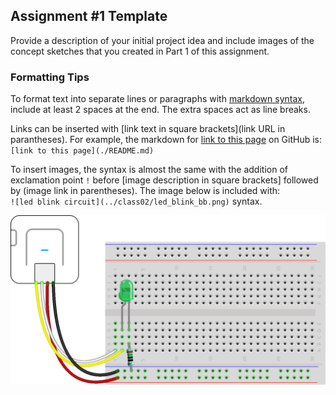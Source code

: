 ## Assignment #1 Template  

Provide a description of your initial project idea and include images of the concept sketches that you created in Part 1 of this assignment.  
  
### Formatting Tips  
   
To format text into separate lines or paragraphs with [markdown syntax](https://docs.github.com/en/get-started/writing-on-github/getting-started-with-writing-and-formatting-on-github/basic-writing-and-formatting-syntax), include at least 2 spaces at the end.  The extra spaces act as line breaks.  

Links can be inserted with [link text in square brackets](link URL in parantheses).  For example, the markdown for [link to this page](./README.md) on GitHub is:  
`[link to this page](./README.md)`  
  
To insert images, the syntax is almost the same with the addition of exclamation point `!` before [image description in square brackets] followed by (image link in parentheses).  The image below is included with:  
`![led blink circuit](../class02/led_blink_bb.png)` syntax.  
  
![blink led circuit](../class02/led_blink_bb.png) 